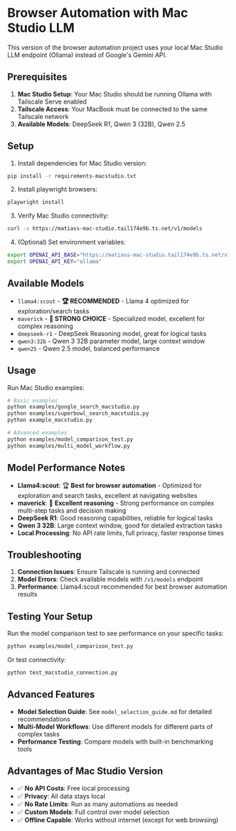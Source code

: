 # Browser Automation with Mac Studio LLM

This version of the browser automation project uses your local Mac Studio LLM endpoint (Ollama) instead of Google's Gemini API.

## Prerequisites

1. **Mac Studio Setup**: Your Mac Studio should be running Ollama with Tailscale Serve enabled
2. **Tailscale Access**: Your MacBook must be connected to the same Tailscale network
3. **Available Models**: DeepSeek R1, Qwen 3 (32B), Qwen 2.5

## Setup

1. Install dependencies for Mac Studio version:
```bash
pip install -r requirements-macstudio.txt
```

2. Install playwright browsers:
```bash
playwright install
```

3. Verify Mac Studio connectivity:
```bash
curl -s https://matiass-mac-studio.tail174e9b.ts.net/v1/models
```

4. (Optional) Set environment variables:
```bash
export OPENAI_API_BASE="https://matiass-mac-studio.tail174e9b.ts.net/v1"
export OPENAI_API_KEY="ollama"
```

## Available Models

- `llama4:scout` - **🏆 RECOMMENDED** - Llama 4 optimized for exploration/search tasks
- `maverick` - **🥈 STRONG CHOICE** - Specialized model, excellent for complex reasoning
- `deepseek-r1` - DeepSeek Reasoning model, great for logical tasks
- `qwen3:32b` - Qwen 3 32B parameter model, large context window
- `qwen25` - Qwen 2.5 model, balanced performance

## Usage

Run Mac Studio examples:
```bash
# Basic examples
python examples/google_search_macstudio.py
python examples/superbowl_search_macstudio.py  
python example_macstudio.py

# Advanced examples
python examples/model_comparison_test.py
python examples/multi_model_workflow.py
```

## Model Performance Notes

- **Llama4:scout**: 🏆 **Best for browser automation** - Optimized for exploration and search tasks, excellent at navigating websites
- **maverick**: 🥈 **Excellent reasoning** - Strong performance on complex multi-step tasks and decision making  
- **DeepSeek R1**: Good reasoning capabilities, reliable for logical tasks
- **Qwen 3 32B**: Large context window, good for detailed extraction tasks
- **Local Processing**: No API rate limits, full privacy, faster response times

## Troubleshooting

1. **Connection Issues**: Ensure Tailscale is running and connected
2. **Model Errors**: Check available models with `/v1/models` endpoint
3. **Performance**: Llama4:scout recommended for best browser automation results

## Testing Your Setup

Run the model comparison test to see performance on your specific tasks:
```bash
python examples/model_comparison_test.py
```

Or test connectivity:
```bash
python test_macstudio_connection.py
```

## Advanced Features

- **Model Selection Guide**: See `model_selection_guide.md` for detailed recommendations
- **Multi-Model Workflows**: Use different models for different parts of complex tasks
- **Performance Testing**: Compare models with built-in benchmarking tools

## Advantages of Mac Studio Version

- ✅ **No API Costs**: Free local processing
- ✅ **Privacy**: All data stays local
- ✅ **No Rate Limits**: Run as many automations as needed
- ✅ **Custom Models**: Full control over model selection
- ✅ **Offline Capable**: Works without internet (except for web browsing) 